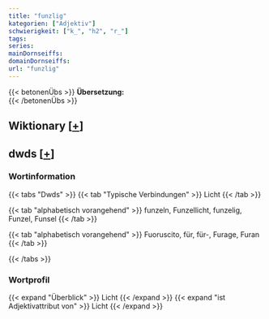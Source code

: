 ```yaml
---
title: "funzlig"
kategorien: ["Adjektiv"]
schwierigkeit: ["k_", "h2", "r_"]
tags:
series:
mainDornseiffs:
domainDornseiffs:
url: "funzlig"
---
```


{{< betonenÜbs >}}
**Übersetzung:**  
{{< /betonenÜbs >}}

## Wiktionary [[+](https://de.wiktionary.org/wiki/funzlig)]



## dwds [[+](https://www.dwds.de/wb/funzlig)]

### Wortinformation
{{< tabs "Dwds" >}}
{{< tab "Typische Verbindungen" >}}
Licht
{{< /tab >}}

{{< tab "alphabetisch vorangehend" >}}
funzeln, Funzellicht, funzelig, Funzel, Funsel
{{< /tab >}}

{{< tab "alphabetisch vorangehend" >}}
Fuoruscito, für, für-, Furage, Furan
{{< /tab >}}

{{< /tabs >}}

### Wortprofil
{{< expand "Überblick" >}} Licht {{< /expand >}}
{{< expand "ist Adjektivattribut von" >}} Licht {{< /expand >}}

